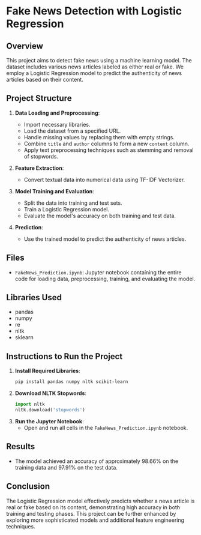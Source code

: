 # Fake News Detection with Logistic Regression

## Overview
This project aims to detect fake news using a machine learning model. The dataset includes various news articles labeled as either real or fake. We employ a Logistic Regression model to predict the authenticity of news articles based on their content.

## Project Structure
1. **Data Loading and Preprocessing**: 
    - Import necessary libraries.
    - Load the dataset from a specified URL.
    - Handle missing values by replacing them with empty strings.
    - Combine `title` and `author` columns to form a new `content` column.
    - Apply text preprocessing techniques such as stemming and removal of stopwords.

2. **Feature Extraction**:
    - Convert textual data into numerical data using TF-IDF Vectorizer.

3. **Model Training and Evaluation**:
    - Split the data into training and test sets.
    - Train a Logistic Regression model.
    - Evaluate the model's accuracy on both training and test data.

4. **Prediction**:
    - Use the trained model to predict the authenticity of news articles.

## Files
- `FakeNews_Prediction.ipynb`: Jupyter notebook containing the entire code for loading data, preprocessing, training, and evaluating the model.

## Libraries Used
- pandas
- numpy
- re
- nltk
- sklearn

## Instructions to Run the Project
1. **Install Required Libraries**:
    ```bash
    pip install pandas numpy nltk scikit-learn
    ```
2. **Download NLTK Stopwords**:
    ```python
    import nltk
    nltk.download('stopwords')
    ```
3. **Run the Jupyter Notebook**:
    - Open and run all cells in the `FakeNews_Prediction.ipynb` notebook.

## Results
- The model achieved an accuracy of approximately 98.66% on the training data and 97.91% on the test data.

## Conclusion
The Logistic Regression model effectively predicts whether a news article is real or fake based on its content, demonstrating high accuracy in both training and testing phases. This project can be further enhanced by exploring more sophisticated models and additional feature engineering techniques.
